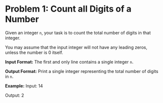 # Problem 1: Count all Digits of a Number

Given an integer `n`, your task is to count the total number of digits in that integer.

You may assume that the input integer will not have any leading zeros, unless the number is 0 itself.

**Input Format:**
The first and only line contains a single integer `n`.

**Output Format:**
Print a single integer representing the total number of digits in `n`.

**Example:**
Input:
14

Output:
2
